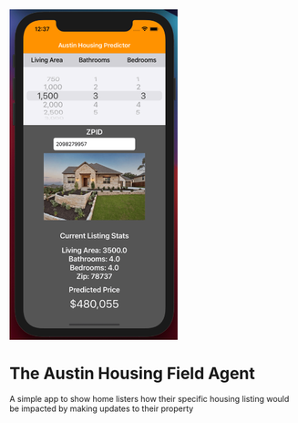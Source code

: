 <img src="https://github.com/eric-pierce/Austin-Housing-App/blob/main/images/AustinHousingApp-Screenshot.png" alt="App Screenshot" width="295" height="580" />

# The Austin Housing Field Agent

A simple app to show home listers how their specific housing listing would be impacted by making updates to their property
